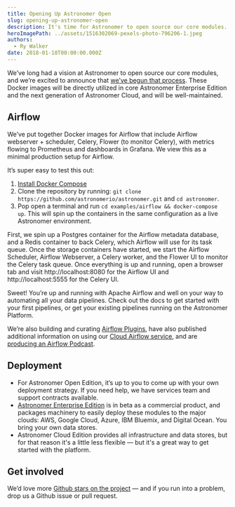 ```yaml
---
title: Opening Up Astronomer Open
slug: opening-up-astronomer-open
description: It's time for Astronomer to open source our core modules.
heroImagePath: ../assets/1516302069-pexels-photo-796206-1.jpeg
authors:
  - Ry Walker
date: 2018-01-18T00:00:00.000Z
---
```


We’ve long had a vision at Astronomer to open source our core modules, and we’re excited to announce that [we’ve begun that process](https://github.com/astronomerio/astronomer). These Docker images will be directly utilized in core Astronomer Enterprise Edition and the next generation of Astronomer Cloud, and will be well-maintained.

## Airflow

We’ve put together Docker images for Airflow that include Airflow webserver + scheduler, Celery, Flower (to monitor Celery), with metrics flowing to Prometheus and dashboards in Grafana. We view this as a minimal production setup for Airflow.

It’s super easy to test this out:

1. [Install Docker Compose](https://docs.docker.com/compose/install/)
2. Clone the repository by running: `git clone https://github.com/astronomerio/astronomer.git` and `cd astronomer`.
3. Pop open a terminal and run `cd examples/airflow && docker-compose up`. This will spin up the containers in the same configuration as a live Astronomer environment.
 
First, we spin up a Postgres container for the Airflow metadata database, and a Redis container to back Celery, which Airflow will use for its task queue. Once the storage containers have started, we start the Airflow Scheduler, Airflow Webserver, a Celery worker, and the Flower UI to monitor the Celery task queue. Once everything is up and running, open a browser tab and visit http://localhost:8080 for the Airflow UI and http://localhost:5555 for the Celery UI.

Sweet! You’re up and running with Apache Airflow and well on your way to automating all your data pipelines. Check out the docs to get started with your first pipelines, or get your existing pipelines running on the Astronomer Platform.

We’re also building and curating [Airflow Plugins](https://github.com/airflow-plugins), have also published additional information on using our [Cloud Airflow service](https://docs.astronomer.io/v2/apache_airflow/overview.html), and are [producing an Airflow Podcast](https://soundcloud.com/the-airflow-podcast).

## Deployment

* For Astronomer Open Edition, it’s up to you to come up with your own deployment strategy. If you need help, we have services team and support contracts available.
* [Astronomer Enterprise Edition](https://docs.astronomer.io/v2/editions/private-cloud/overview.html) is in beta as a commercial product, and packages machinery to easily deploy these modules to the major clouds: AWS, Google Cloud, Azure, IBM Bluemix, and Digital Ocean. You bring your own data stores.
* Astronomer Cloud Edition provides all infrastructure and data stores, but for that reason it's a little less flexible — but it's a great way to get started with the platform.

## Get involved

We’d love more [Github stars on the project](https://github.com/astronomerio/astronomer) — and if you run into a problem, drop us a Github issue or pull request.
